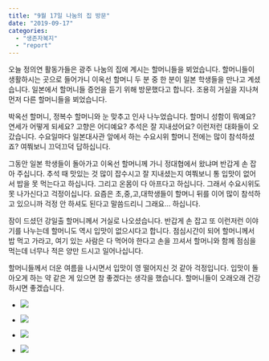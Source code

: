 ```yaml
---
title: "9월 17일 나눔의 집 방문"
date: "2019-09-17"
categories: 
  - "생존자복지"
  - "report"
---
```


오늘 정의연 활동가들은 광주 나눔의 집에 계시는 할머니들을 뵈었습니다. 할머니들이 생활하시는 곳으로 들어가니 이옥선 할머니 두 분 중 한 분이 일본 학생들을 만나고 계셨습니다. 일본에서 할머니들 증언을 듣기 위해 방문했다고 합니다. 조용히 거실을 지나쳐 먼저 다른 할머니들을 뵈었습니다.

박옥선 할머니, 정복수 할머니와 눈 맞추고 인사 나누었습니다. 할머니 성함이 뭐예요? 연세가 어떻게 되세요? 고향은 어디예요? 추석은 잘 지내셨어요? 이런저런 대화들이 오갔습니다. 수요일마다 일본대사관 앞에서 하는 수요시위 할머니 전에는 많이 참석하셨죠? 여쭤보니 끄덕끄덕 답하십니다.

그동안 일본 학생들이 돌아가고 이옥선 할머니께 가니 정대협에서 왔냐며 반갑게 손 잡아 주십니다. 추석 때 맛있는 것 많이 잡수시고 잘 지내셨는지 여쭤보니 통 입맛이 없어서 밥을 못 먹는다고 하십니다. 그리고 온몸이 다 아프다고 하십니다. 그래서 수요시위도 못 나가신다고 걱정이십니다. 요즘은 초,중,고,대학생들이 할머니 뒤를 이어 많이 참석하고 있으니까 걱정 안 하셔도 된다고 말씀드리니 그래요... 하십니다.

잠이 드셨던 강일출 할머니께서 거실로 나오셨습니다. 반갑게 손 잡고 또 이런저런 이야기를 나누는데 할머니도 역시 입맛이 없으시다고 합니다. 점심시간이 되어 할머니께서 밥 먹고 가라고, 여기 있는 사람은 다 먹어야 한다고 손을 끄셔서 할머니와 함께 점심을 먹는데 너무나 적은 양만 드시고 일어나십니다.

할머니들께서 더운 여름을 나시면서 입맛이 영 떨어지신 것 같아 걱정입니다. 입맛이 돌아오게 하는 약 같은 게 있으면 참 좋겠다는 생각을 했습니다. 할머니들이 오래오래 건강하시면 좋겠습니다.

- ![](https://womenandwar.net/kr/wp-content/uploads/2019/09/photo_2019-09-17_16-33-17-768x1024.jpg)
    
- ![](https://womenandwar.net/kr/wp-content/uploads/2019/09/photo_2019-09-17_16-33-21-768x1024.jpg)
    
- ![](https://womenandwar.net/kr/wp-content/uploads/2019/09/photo_2019-09-17_16-33-41-768x1024.jpg)
    
- ![](https://womenandwar.net/kr/wp-content/uploads/2019/09/사본-photo_2019-09-17_16-33-35-835x1024.jpg)
